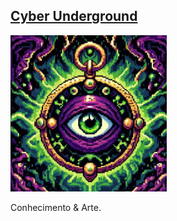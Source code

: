 ## [Cyber Underground](https://cyberunderground.netlify.app)

<img width="250" height="250" src="https://raw.githubusercontent.com/the-akira/Cyber-Underground/master/imagens/icon.png"> 

Conhecimento & Arte.